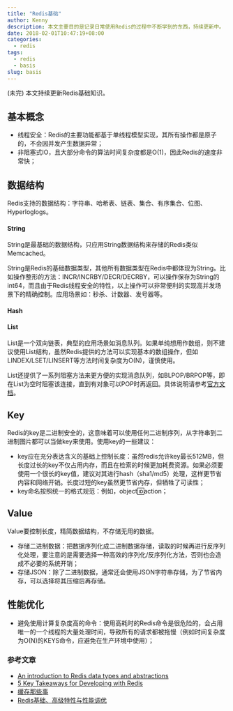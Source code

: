 ```yaml
---
title: "Redis基础"
author: Kenny
description: 本文主要目的是记录日常使用Redis的过程中不断学到的东西，持续更新中。
date: 2018-02-01T10:47:19+08:00
categories:
  - redis
tags:
  - redis
  - basis
slug: basis
---
```

(未完)
本文持续更新Redis基础知识。

## 基本概念
  - 线程安全：Redis的主要功能都基于单线程模型实现，其所有操作都是原子的，不会因并发产生数据异常；
  - 非阻塞式IO，且大部分命令的算法时间复杂度都是O(1)，因此Redis的速度非常快；

## 数据结构
Redis支持的数据结构：字符串、哈希表、链表、集合、有序集合、位图、Hyperloglogs。
#### String
String是最基础的数据结构，只应用String数据结构来存储的Redis类似Memcached。

String是Redis的基础数据类型，其他所有数据类型在Redis中都体现为String。比如操作整形的方法：INCR/INCRBY/DECR/DECRBY，可以操作保存为String的int64，而且由于Redis线程安全的特性，以上操作可以非常便利的实现高并发场景下的精确控制。应用场景如：秒杀、计数器、发号器等。

#### Hash

#### List
List是一个双向链表，典型的应用场景如消息队列。如果单纯想用作数组，则不建议使用List结构，虽然Redis提供的方法可以实现基本的数组操作，但如LINDEX/LSET/LINSERT等方法时间复杂度为O(N)，谨慎使用。

List还提供了一系列阻塞方法来更方便的实现消息队列，如BLPOP/BRPOP等，即在List为空时阻塞该连接，直到有对象可以POP时再返回。具体说明请参考[官方文档](https://redis.io/topics/data-types-intro)。

## Key
Redis的key是二进制安全的，这意味着可以使用任何二进制序列，从字符串到二进制图片都可以当做key来使用。使用key的一些建议：

  - key应在充分表达含义的基础上控制长度：虽然redis允许key最长512MB，但长度过长的key不仅占用内存，而且在检索的时候更加耗费资源。如果必须要使用一个很长的key值，建议对其进行hash（sha1/md5）处理，这样更节省内容和网络开销。长度过短的key虽然更节省内存，但牺牲了可读性；
  - key命名按照统一的格式规范：例如，object:id:action；

## Value
Value要控制长度，精简数据结构，不存储无用的数据。

  - 存储二进制数据：把数据序列化成二进制数据存储，读取的时候再进行反序列化处理，要注意的是需要选择一种高效的序列化/反序列化方法，否则也会造成不必要的系统开销；
  - 存储JSON：除了二进制数据，通常还会使用JSON字符串存储，为了节省内存，可以选择将其压缩后再存储。

## 性能优化
  - 避免使用计算复杂度高的命令：使用高耗时的Redis命令是很危险的，会占用唯一的一个线程的大量处理时间，导致所有的请求都被拖慢（例如时间复杂度为O(N)的KEYS命令，应避免在生产环境中使用）；

### 参考文章
  - [An introduction to Redis data types and abstractions](https://redis.io/topics/data-types-intro)
  - [5 Key Takeaways for Developing with Redis](https://redislabs.com/blog/5-key-takeaways-for-developing-with-redis/)
  - [缓存那些事](https://tech.meituan.com/cache_about.html)
  - [Redis基础、高级特性与性能调优](https://www.jianshu.com/p/2f14bc570563)
